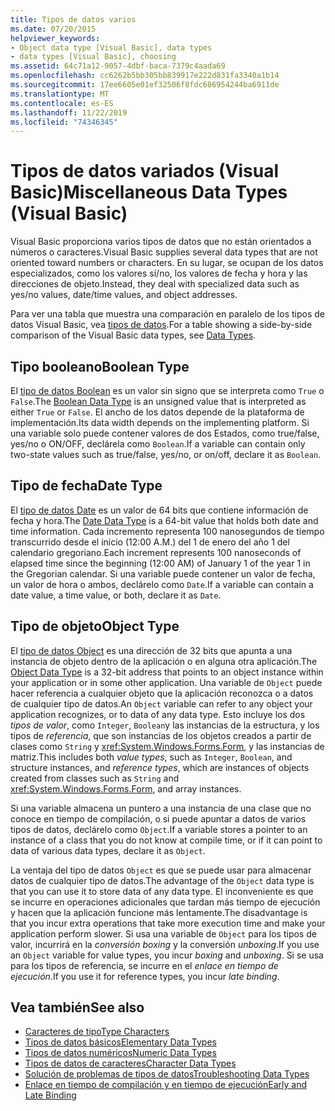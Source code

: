 ```yaml
---
title: Tipos de datos varios
ms.date: 07/20/2015
helpviewer_keywords:
- Object data type [Visual Basic], data types
- data types [Visual Basic], choosing
ms.assetid: 64c71a12-9057-4dbf-baca-7379c4aada69
ms.openlocfilehash: cc6262b5bb305bb839917e222d831fa3340a1b14
ms.sourcegitcommit: 17ee6605e01ef32506f8fdc686954244ba6911de
ms.translationtype: MT
ms.contentlocale: es-ES
ms.lasthandoff: 11/22/2019
ms.locfileid: "74346345"
---
```

# <a name="miscellaneous-data-types-visual-basic"></a><span data-ttu-id="20afc-102">Tipos de datos variados (Visual Basic)</span><span class="sxs-lookup"><span data-stu-id="20afc-102">Miscellaneous Data Types (Visual Basic)</span></span>
<span data-ttu-id="20afc-103">Visual Basic proporciona varios tipos de datos que no están orientados a números o caracteres.</span><span class="sxs-lookup"><span data-stu-id="20afc-103">Visual Basic supplies several data types that are not oriented toward numbers or characters.</span></span> <span data-ttu-id="20afc-104">En su lugar, se ocupan de los datos especializados, como los valores sí/no, los valores de fecha y hora y las direcciones de objeto.</span><span class="sxs-lookup"><span data-stu-id="20afc-104">Instead, they deal with specialized data such as yes/no values, date/time values, and object addresses.</span></span>  
  
 <span data-ttu-id="20afc-105">Para ver una tabla que muestra una comparación en paralelo de los tipos de datos Visual Basic, vea [tipos de datos](../../../../visual-basic/language-reference/data-types/index.md).</span><span class="sxs-lookup"><span data-stu-id="20afc-105">For a table showing a side-by-side comparison of the Visual Basic data types, see [Data Types](../../../../visual-basic/language-reference/data-types/index.md).</span></span>  
  
## <a name="boolean-type"></a><span data-ttu-id="20afc-106">Tipo booleano</span><span class="sxs-lookup"><span data-stu-id="20afc-106">Boolean Type</span></span>  
 <span data-ttu-id="20afc-107">El [tipo de datos Boolean](../../../../visual-basic/language-reference/data-types/boolean-data-type.md) es un valor sin signo que se interpreta como `True` o `False`.</span><span class="sxs-lookup"><span data-stu-id="20afc-107">The [Boolean Data Type](../../../../visual-basic/language-reference/data-types/boolean-data-type.md) is an unsigned value that is interpreted as either `True` or `False`.</span></span> <span data-ttu-id="20afc-108">El ancho de los datos depende de la plataforma de implementación.</span><span class="sxs-lookup"><span data-stu-id="20afc-108">Its data width depends on the implementing platform.</span></span> <span data-ttu-id="20afc-109">Si una variable solo puede contener valores de dos Estados, como true/false, yes/no o ON/OFF, declárela como `Boolean`.</span><span class="sxs-lookup"><span data-stu-id="20afc-109">If a variable can contain only two-state values such as true/false, yes/no, or on/off, declare it as `Boolean`.</span></span>  
  
## <a name="date-type"></a><span data-ttu-id="20afc-110">Tipo de fecha</span><span class="sxs-lookup"><span data-stu-id="20afc-110">Date Type</span></span>  
 <span data-ttu-id="20afc-111">El [tipo de datos Date](../../../../visual-basic/language-reference/data-types/date-data-type.md) es un valor de 64 bits que contiene información de fecha y hora.</span><span class="sxs-lookup"><span data-stu-id="20afc-111">The [Date Data Type](../../../../visual-basic/language-reference/data-types/date-data-type.md) is a 64-bit value that holds both date and time information.</span></span> <span data-ttu-id="20afc-112">Cada incremento representa 100 nanosegundos de tiempo transcurrido desde el inicio (12:00 A.M.) del 1 de enero del año 1 del calendario gregoriano.</span><span class="sxs-lookup"><span data-stu-id="20afc-112">Each increment represents 100 nanoseconds of elapsed time since the beginning (12:00 AM) of January 1 of the year 1 in the Gregorian calendar.</span></span> <span data-ttu-id="20afc-113">Si una variable puede contener un valor de fecha, un valor de hora o ambos, declárelo como `Date`.</span><span class="sxs-lookup"><span data-stu-id="20afc-113">If a variable can contain a date value, a time value, or both, declare it as `Date`.</span></span>  
  
## <a name="object-type"></a><span data-ttu-id="20afc-114">Tipo de objeto</span><span class="sxs-lookup"><span data-stu-id="20afc-114">Object Type</span></span>  
 <span data-ttu-id="20afc-115">El [tipo de datos Object](../../../../visual-basic/language-reference/data-types/object-data-type.md) es una dirección de 32 bits que apunta a una instancia de objeto dentro de la aplicación o en alguna otra aplicación.</span><span class="sxs-lookup"><span data-stu-id="20afc-115">The [Object Data Type](../../../../visual-basic/language-reference/data-types/object-data-type.md) is a 32-bit address that points to an object instance within your application or in some other application.</span></span> <span data-ttu-id="20afc-116">Una variable de `Object` puede hacer referencia a cualquier objeto que la aplicación reconozca o a datos de cualquier tipo de datos.</span><span class="sxs-lookup"><span data-stu-id="20afc-116">An `Object` variable can refer to any object your application recognizes, or to data of any data type.</span></span> <span data-ttu-id="20afc-117">Esto incluye los dos *tipos de valor*, como `Integer`, `Boolean`y las instancias de la estructura, y los tipos de *referencia*, que son instancias de los objetos creados a partir de clases como `String` y <xref:System.Windows.Forms.Form>, y las instancias de matriz.</span><span class="sxs-lookup"><span data-stu-id="20afc-117">This includes both *value types*, such as `Integer`, `Boolean`, and structure instances, and *reference types*, which are instances of objects created from classes such as `String` and <xref:System.Windows.Forms.Form>, and array instances.</span></span>  
  
 <span data-ttu-id="20afc-118">Si una variable almacena un puntero a una instancia de una clase que no conoce en tiempo de compilación, o si puede apuntar a datos de varios tipos de datos, declárelo como `Object`.</span><span class="sxs-lookup"><span data-stu-id="20afc-118">If a variable stores a pointer to an instance of a class that you do not know at compile time, or if it can point to data of various data types, declare it as `Object`.</span></span>  
  
 <span data-ttu-id="20afc-119">La ventaja del tipo de datos `Object` es que se puede usar para almacenar datos de cualquier tipo de datos.</span><span class="sxs-lookup"><span data-stu-id="20afc-119">The advantage of the `Object` data type is that you can use it to store data of any data type.</span></span> <span data-ttu-id="20afc-120">El inconveniente es que se incurre en operaciones adicionales que tardan más tiempo de ejecución y hacen que la aplicación funcione más lentamente.</span><span class="sxs-lookup"><span data-stu-id="20afc-120">The disadvantage is that you incur extra operations that take more execution time and make your application perform slower.</span></span> <span data-ttu-id="20afc-121">Si usa una variable de `Object` para los tipos de valor, incurrirá en la *conversión boxing* y la conversión *unboxing*.</span><span class="sxs-lookup"><span data-stu-id="20afc-121">If you use an `Object` variable for value types, you incur *boxing* and *unboxing*.</span></span> <span data-ttu-id="20afc-122">Si se usa para los tipos de referencia, se incurre en el *enlace en tiempo de ejecución*.</span><span class="sxs-lookup"><span data-stu-id="20afc-122">If you use it for reference types, you incur *late binding*.</span></span>  
  
## <a name="see-also"></a><span data-ttu-id="20afc-123">Vea también</span><span class="sxs-lookup"><span data-stu-id="20afc-123">See also</span></span>

- [<span data-ttu-id="20afc-124">Caracteres de tipo</span><span class="sxs-lookup"><span data-stu-id="20afc-124">Type Characters</span></span>](../../../../visual-basic/programming-guide/language-features/data-types/type-characters.md)
- [<span data-ttu-id="20afc-125">Tipos de datos básicos</span><span class="sxs-lookup"><span data-stu-id="20afc-125">Elementary Data Types</span></span>](../../../../visual-basic/programming-guide/language-features/data-types/elementary-data-types.md)
- [<span data-ttu-id="20afc-126">Tipos de datos numéricos</span><span class="sxs-lookup"><span data-stu-id="20afc-126">Numeric Data Types</span></span>](../../../../visual-basic/programming-guide/language-features/data-types/numeric-data-types.md)
- [<span data-ttu-id="20afc-127">Tipos de datos de caracteres</span><span class="sxs-lookup"><span data-stu-id="20afc-127">Character Data Types</span></span>](../../../../visual-basic/programming-guide/language-features/data-types/character-data-types.md)
- [<span data-ttu-id="20afc-128">Solución de problemas de tipos de datos</span><span class="sxs-lookup"><span data-stu-id="20afc-128">Troubleshooting Data Types</span></span>](../../../../visual-basic/programming-guide/language-features/data-types/troubleshooting-data-types.md)
- [<span data-ttu-id="20afc-129">Enlace en tiempo de compilación y en tiempo de ejecución</span><span class="sxs-lookup"><span data-stu-id="20afc-129">Early and Late Binding</span></span>](../../../../visual-basic/programming-guide/language-features/early-late-binding/index.md)
